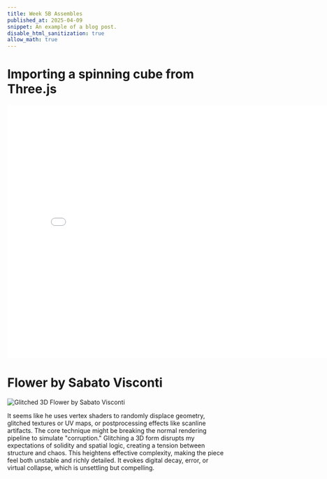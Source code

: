 ```yaml
---
title: Week 5B Assembles
published_at: 2025-04-09
snippet: An example of a blog post.
disable_html_sanitization: true
allow_math: true
---
```

# Importing a spinning cube from Three.js
<iframe src="/cube.html" width="800" height="580" frameborder="0"></iframe>

# Flower by Sabato Visconti

<img src="/flower.gif" alt="Glitched 3D Flower by Sabato Visconti" />

It seems like he uses vertex shaders to randomly displace geometry, glitched textures or UV maps, or postprocessing effects like scanline artifacts. The core technique might be breaking the normal rendering pipeline to simulate "corruption." Glitching a 3D form disrupts my expectations of solidity and spatial logic, creating a tension between structure and chaos. This heightens effective complexity, making the piece feel both unstable and richly detailed. It evokes digital decay, error, or virtual collapse, which is unsettling but compelling.
